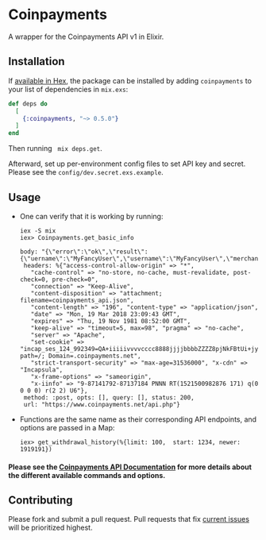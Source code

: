 # Coinpayments

A wrapper for the Coinpayments API v1 in Elixir.

## Installation

If [available in Hex](https://hex.pm/docs/publish), the package can be installed
by adding `coinpayments` to your list of dependencies in `mix.exs`:

```elixir
def deps do
  [
    {:coinpayments, "~> 0.5.0"}
  ]
end
```

Then running ` mix deps.get`.

Afterward, set up per-environment config files to set API key and secret.  Please see the `config/dev.secret.exs.example`.

## Usage

* One can verify that it is working by running:
    ```
    iex -S mix
    iex> Coinpayments.get_basic_info
    
    body: "{\"error\":\"ok\",\"result\":{\"uername\":\"MyFancyUser\",\"username\":\"MyFancyUser\",\"merchant_id\":\"somehexcode\",\"email\":\"someuser@example.com\",\"public_name\":\"MyFancyUser\",\"time_joined\":11111111111}}",
     headers: %{"access-control-allow-origin" => "*",
       "cache-control" => "no-store, no-cache, must-revalidate, post-check=0, pre-check=0",
       "connection" => "Keep-Alive",
       "content-disposition" => "attachment; filename=coinpayments_api.json",
       "content-length" => "196", "content-type" => "application/json",
       "date" => "Mon, 19 Mar 2018 23:09:43 GMT",
       "expires" => "Thu, 19 Nov 1981 08:52:00 GMT",
       "keep-alive" => "timeout=5, max=98", "pragma" => "no-cache",
       "server" => "Apache",
       "set-cookie" => "incap_ses_124_992349=QA+iiiiivvvvcccc8888jjjjbbbbZZZZ8pjNkFBtUi+jy81/A==; path=/; Domain=.coinpayments.net",
       "strict-transport-security" => "max-age=31536000", "x-cdn" => "Incapsula",
       "x-frame-options" => "sameorigin",
       "x-iinfo" => "9-87141792-87137184 PNNN RT(1521500982876 171) q(0 0 0 0) r(2 2) U6"},
     method: :post, opts: [], query: [], status: 200,
     url: "https://www.coinpayments.net/api.php"}
    ```

* Functions are the same name as their corresponding API endpoints, and options are passed in a Map:
    ```
    iex> get_withdrawal_history(%{limit: 100,  start: 1234, newer: 1919191})
    
    ```

#### Please see the [Coinpayments API Documentation](https://www.coinpayments.net/apidoc-intro) for more details about the different available commands and options.


## Contributing
Please fork and submit a pull request. Pull requests that fix [current issues](https://github.com/shannonwells/coinpayments_ex/issues) will be prioritized highest.
